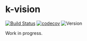 # k-vision
[![Build Status](https://travis-ci.com/krinj/k-vision.svg?branch=master)](https://travis-ci.com/krinj/k-vision) [![codecov](https://codecov.io/gh/krinj/k-vision/branch/master/graph/badge.svg)](https://codecov.io/gh/krinj/k-vision) ![Version](https://img.shields.io/badge/version-0.0.2-333333.svg)

Work in progress.